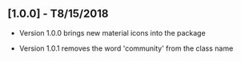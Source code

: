 ## [1.0.0] - T8/15/2018

* Version 1.0.0 brings new material icons into the package

* Version 1.0.1 removes the word 'community' from the class name
